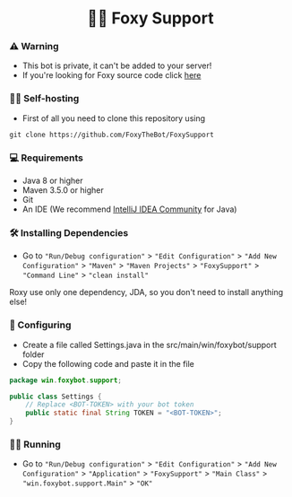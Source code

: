 <h1 align="center">💁‍♀️ Foxy Support</h1>

### ⚠ Warning
- This bot is private, it can't be added to your server!
- If you're looking for Foxy source code click [here](https://github.com/FoxyTheBot/Foxy)
### 💁‍♀️ Self-hosting
 - First of all you need to clone this repository using
```shell
git clone https://github.com/FoxyTheBot/FoxySupport
```

### 💻 Requirements
- Java 8 or higher
- Maven 3.5.0 or higher
- Git
- An IDE (We recommend [IntelliJ IDEA Community](https://www.jetbrains.com/idea/download/download-thanks.html?platform=windows&code=IIC) for Java)

### 🛠 Installing Dependencies
- Go to `"Run/Debug configuration"` > `"Edit Configuration"` > `"Add New Configuration"` > `"Maven"` > `"Maven Projects"` > `"FoxySupport"` > `"Command Line"` > `"clean install"`

Roxy use only one dependency, JDA, so you don't need to install anything else!

### 🚀 Configuring
- Create a file called Settings.java in the src/main/win/foxybot/support folder
- Copy the following code and paste it in the file


```java
package win.foxybot.support;

public class Settings {
    // Replace <BOT-TOKEN> with your bot token
    public static final String TOKEN = "<BOT-TOKEN>";
}

```

### 🏃‍♂️ Running
- Go to `"Run/Debug configuration"` > `"Edit Configuration"` > `"Add New Configuration"` > `"Application"` > `"FoxySupport"` > `"Main Class"` > `"win.foxybot.support.Main"` > `"OK"`